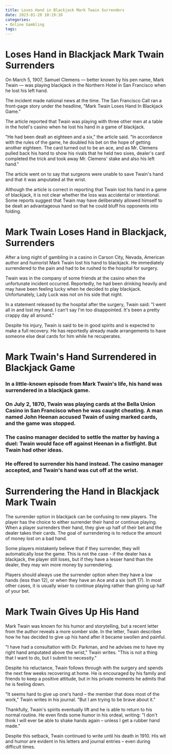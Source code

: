 ```yaml
---
title: Loses Hand in Blackjack Mark Twain Surrenders
date: 2023-01-20 10:19:10
categories:
- Online Gambling
tags:
---
```



#  Loses Hand in Blackjack Mark Twain Surrenders

On March 5, 1907, Samuel Clemens — better known by his pen name, Mark Twain — was playing blackjack in the Northern Hotel in San Francisco when he lost his left hand.

The incident made national news at the time. The San Francisco Call ran a front-page story under the headline, "Mark Twain Loses Hand In Blackjack Game."

The article reported that Twain was playing with three other men at a table in the hotel's casino when he lost his hand in a game of blackjack.

"He had been dealt an eighteen and a six," the article said. "In accordance with the rules of the game, he doubled his bet on the hope of getting another eighteen. The card turned out to be an ace, and as Mr. Clemens pulled back his hand to show his rivals that he held two sixes, dealer's card completed the trick and took away Mr. Clemens' stake and also his left hand."

The article went on to say that surgeons were unable to save Twain's hand and that it was amputated at the wrist.

Although the article is correct in reporting that Twain lost his hand in a game of blackjack, it is not clear whether the loss was accidental or intentional. Some reports suggest that Twain may have deliberately allowed himself to be dealt an advantageous hand so that he could bluff his opponents into folding.

#  Mark Twain Loses Hand in Blackjack, Surrenders

After a long night of gambling in a casino in Carson City, Nevada, American author and humorist Mark Twain lost his hand to blackjack. He immediately surrendered to the pain and had to be rushed to the hospital for surgery.

 Twain was in the company of some friends at the casino when the unfortunate incident occurred. Reportedly, he had been drinking heavily and may have been feeling lucky when he decided to play blackjack. Unfortunately, Lady Luck was not on his side that night.

In a statement released by the hospital after the surgery, Twain said: "I went all in and lost my hand. I can't say I'm too disappointed. It's been a pretty crappy day all around."

Despite his injury, Twain is said to be in good spirits and is expected to make a full recovery. He has reportedly already made arrangements to have someone else deal cards for him while he recuperates.

#  Mark Twain's Hand Surrendered in Blackjack Game

### In a little-known episode from Mark Twain's life, his hand was surrendered in a blackjack game.

### On July 2, 1870, Twain was playing cards at the Bella Union Casino in San Francisco when he was caught cheating. A man named John Heenan accused Twain of using marked cards, and the game was stopped.

### The casino manager decided to settle the matter by having a duel: Twain would face off against Heenan in a fistfight. But Twain had other ideas.

### He offered to surrender his hand instead. The casino manager accepted, and Twain's hand was cut off at the wrist.

#  Surrendering the Hand in Blackjack Mark Twain

The surrender option in blackjack can be confusing to new players. The player has the choice to either surrender their hand or continue playing. When a player surrenders their hand, they give up half of their bet and the dealer takes their cards. The goal of surrendering is to reduce the amount of money lost on a bad hand.

Some players mistakenly believe that if they surrender, they will automatically lose the game. This is not the case - if the dealer has a blackjack, the player still loses, but if they have a lesser hand than the dealer, they may win more money by surrendering.

Players should always use the surrender option when they have a low hands (less than 12), or when they have an Ace and a six (soft 17). In most other cases, it is usually wiser to continue playing rather than giving up half of your bet.

#  Mark Twain Gives Up His Hand

Mark Twain was known for his humor and storytelling, but a recent letter from the author reveals a more somber side. In the letter, Twain describes how he has decided to give up his hand after it became swollen and painful.

"I have had a consultation with Dr. Parkman, and he advises me to have my right hand amputated above the wrist," Twain writes. "This is not a thing that I want to do, but I submit to necessity."

Despite his reluctance, Twain follows through with the surgery and spends the next few weeks recovering at home. He is encouraged by his family and friends to keep a positive attitude, but in his private moments he admits that he is feeling down.

"It seems hard to give up one's hand – the member that does most of the work," Twain writes in his journal. "But I am trying to be brave about it."

Thankfully, Twain's spirits eventually lift and he is able to return to his normal routine. He even finds some humor in his ordeal, writing: "I don't think I will ever be able to shake hands again – unless I get a rubber hand made."

Despite this setback, Twain continued to write until his death in 1910. His wit and humor are evident in his letters and journal entries – even during difficult times.